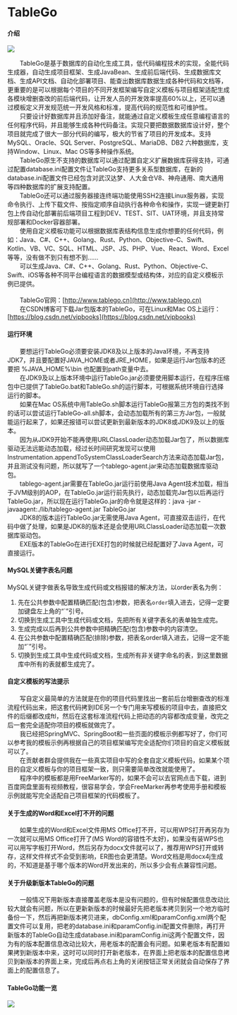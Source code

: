 # TableGo

#### 介绍

![](http://cdn.tablego.cn/images/tablego.png)

　　TableGo是基于数据库的自动化生成工具，低代码编程技术的实现，全能代码生成器，自动生成项目框架、生成JavaBean、生成前后端代码、生成数据库文档、生成API文档、自动化部署项目、能查出数据库数据生成各种代码和文档等，更重要的是可以根据每个项目的不同开发框架编写自定义模板与项目框架适配生成各模块增删查改的前后端代码，让开发人员的开发效率提高60%以上，还可以通过模板定义开发规范统一开发风格和标准，提高代码的规范性和可维护性。<br/>
　　只要设计好数据库并且添加好备注，就能通过自定义模板生成任意编程语言的任何程序代码，并且能够生成各种代码备注。实现只要把数据数据库设计好，整个项目就完成了很大一部分代码的编写，极大的节省了项目的开发成本。支持MySQL、Oracle、SQL Server、PostgreSQL、MariaDB、DB2 六种数据库，支持Window、Linux、Mac OS等多种操作系统。<br/>
　　TableGo原生不支持的数据库可以通过配置自定义扩展数据库获得支持，可通过配置database.ini配置文件让TableGo支持更多关系型数据库，在新的database.ini配置文件已经包含对武汉达梦、人大金仓V8、神舟通用、南大通用等四种数据库的扩展支持配置。<br/>
　　TableGo还可以通过服务器接连终端功能使用SSH2连接Linux服务器，实现命令执行、上传下载文件、按指定顺序自动执行各种命令和操作，实现一键更新打包上传自动化部署前后端项目工程到DEV、TEST、SIT、UAT环境，并且支持常规部署和Docker容器部署。<br/>
　　使用自定义模板功能可以根据数据库表结构信息生成你想要的任何代码，例如：Java、C#、C++、Golang、Rust、Python、Objective-C、Swift、Kotlin、VB、VC、SQL、HTML、JSP、JS、PHP、Vue、React、Word、Excel等等，没有做不到只有想不到……<br/>
　　可以生成Java、C#、C++、Golang、Rust、Python、Objective-C、Swift、iOS等各种不同平台编程语言的数据模型或结构体，对应的自定义模板示例已提供。<br/><br/>
　　TableGo官网：[http://www.tablego.cn](http://www.tablego.cn)<br/>
　　在CSDN博客可下载Jar包版本的TableGo，可在Linux和Mac OS上运行：[https://blog.csdn.net/vipbooks](https://blog.csdn.net/vipbooks)

#### 运行环境

　　要想运行TableGo必须要安装JDK8及以上版本的Java环境，不再支持JDK7，并且要配置好JAVA_HOME或者JRE_HOME，如果是运行Jar包版本的还要把 %JAVA_HOME%\bin 也配置到path变量中去。<br/>
　　在JDK9及以上版本环境中运行TableGo.jar必须要使用脚本运行，在程序压缩包中已提供了TableGo.bat和TableGo.sh的运行脚本，可根据系统环境自行选择运行的脚本。<br/>
　　如果在Mac OS系统中用TableGo.sh脚本运行TableGo报第三方包的类找不到的话可以尝试运行TableGo-all.sh脚本，会动态加载所有的第三方Jar包，一般就能运行起来了，如果还报错可以尝试更新到最新版本的JDK8或JDK9及以上的版本。<br/>
　　因为从JDK9开始不能再使用URLClassLoader动态加载Jar包了，所以数据库驱动无法远能动态加载，经过长时间研究发现可以使用Instrumentation.appendToSystemClassLoaderSearch方法来动态加载Jar包，并且测试没有问题，所以就写了一个tablego-agent.jar来动态加载数据库驱动包。<br/>
　　tablego-agent.jar需要在TableGo.jar运行前使用Java Agent技术加载，相当于JVM级别的AOP，在TableGo.jar运行前先执行，动态加载完Jar包以后再运行TableGo.jar，所以现在运行TableGo.jar的命令就是这样的：java -jar -javaagent:./lib/tablego-agent.jar TableGo.jar<br/>
　　JDK8的版本运行TableGo.jar无需使用Java Agent，可直接双击运行，在代码中做了处理，如果是JDK8的版本还是会使用URLClassLoader动态加载一次数据库驱动包。<br/>
　　EXE版本的TableGo在进行EXE打包的时候就已经配置好了Java Agent，可直接运行。

#### MySQL关键字表名问题

MySQL关键字做表名导致生成代码或文档报错的解决方法，以order表名为例：
1.  先在公共参数中配置精确匹配(包含)参数，把表名`order`填入进去，记得一定要加键盘左上角的“`”引号。
2.  切换到生成工具中生成代码或文档，先把所有关键字表名的表单独生成完。
3.  生成完成以后再到公共参数中把精确匹配(包含)参数中的内容清空。
4.  在公共参数中配置精确匹配(排除)参数，把表名order填入进去，记得一定不能加“`”引号。
5.  切换到生成工具中生成代码或文档，生成所有非关键字命名的表，到这里数据库中所有的表就都生成完了。

#### 自定义模板的写法提示

　　写自定义最简单的方法就是在你的项目代码里找出一套前后台增删查改的标准流程代码出来，把这套代码拷到IDE另一个专门用来写模板的项目中去，直接把文件的后缀都改成ftl，然后在这套标准流程代码上把动态的内容都改成变量，改完之后一套完全适配你项目的模板就做完了。<br/>
　　我已经把SpringMVC、SpringBoot和一些页面的模板示例都写好了，你们可以参考我的模板示例再根据自己的项目框架编写完全适配你们项目的自定义模板就可以了。<br/>
　　在贡献者群会提供我在一些真实项目中写的全套自定义模板代码，如果某个项目的自定义模板与你的项目框架一致，则只需要简单改改就能使用了。<br/>
　　程序中的模板都是用FreeMarker写的，如果不会可以去官网点击下载，进到百度网盘里面有视频教程，很容易学会，学会FreeMarker再参考使用手册和模板示例就能写完全适配自己项目框架的代码模板了。

#### 关于生成的Word和Excel打不开的问题
　　如果生成的Word和Excel文件用MS Office打不开，可以用WPS打开再另存为一次就可以用MS Office打开了(MS Word的容错性不太好)，如果没有装WPS也可以用写字板打开Word，然后另存为docx文件就可以了，推荐用WPS打开或转存，这样文件样式不会受到影响，ER图也会更清楚。Word文档是用docx4j生成的，不知道是基于哪个版本的Word开发出来的，所以多少会有点兼容性问题。

#### 关于升级新版本TableGo的问题
　　一般情况下用新版本直接覆盖老版本是没有问题的，但有时候配置信息改动比较大就会有问题，所以在更新新版本的时候最好先把老版本拷贝到另一个地方临时备份一下，然后再把新版本拷贝进来，dbConfig.xml和paramConfig.xml两个配置文件可以复用，把老的database.ini和paramConfig.ini配置文件删除，再打开新版本的TableGo自动生成database.ini和paramConfig.ini这两个配置文件，因为有的版本配置信息改动比较大，用老版本的配置会有问题。如果老版本有配置如果拷到新版本中来，这时可以同时打开新老版本，在界面上把老版本的配置信息拷贝到新版本的界面上来，完成后再点右上角的关闭按钮正常关闭就会自动保存了界面上的配置信息了。

#### TableGo功能一览

![](http://cdn.tablego.cn/images/function_list.png)
